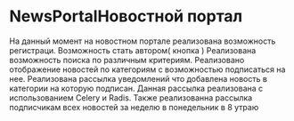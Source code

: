 # NewsPortalНовостной портал
На данный момент на новостном портале реализована возможность регистраци.
Возможность стать автором( кнопка )
Реализована возможность поиска по различным критериям.
Реализовано отображение новостей по категориям с возможностью подписаться на нее.
Реализована рассылка уведомлений что добавлена новость в категории на которую подписан. Данная рассылка реализована с использованием Celery и Radis.
Также реализованна рассылка подписчикам всех новостей за неделю в понедельник в 8 утраю
